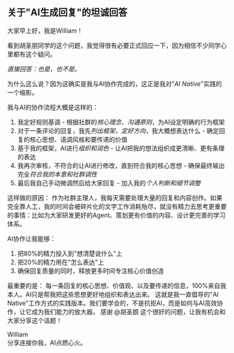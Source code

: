 ## 关于"AI生成回复"的坦诚回答

大家早上好，我是William！

看到胡圣朋同学的这个问题，我觉得很有必要正式回应一下，因为相信不少同学心里都有这个疑问。

*直接回答：也是，也不是。*

为什么这么说？因为这确实是我与AI协作完成的，这正是我对"*AI Native*"实践的一个缩影。

我与AI的协作流程大概是这样的：
1. 我定好规则基调 - 根据社群的*核心理念、沟通原则*，为AI设定明确的行为框架
2. 对于一条评论的回复，我先*列出框架，定好方向*，我大概想表达什么 - 确定回复的核心思想、语调风格和要传递的价值
3. 基于我的框架，AI进行*组织和润色* - 让AI把我的想法组织成更清晰、更有条理的表达
4. 我再次审核，不符合的让AI进行修改，直到符合我的核心思想 - 确保最终输出完全*符合我的本意和社群调性*
5. 最后我自己手动微调然后给大家回复 - 加入我的*个人判断和细节调整*

这样做的原因：
作为社群主理人，我每天需要处理大量的回复和内容创作。如果完全靠人工，我的时间会被碎片化的文字工作消耗殆尽，就没有精力去思考更重要的事情：比如为大家研发更好的Agent、策划更有价值的内容、设计更完善的学习体系。

AI协作让我能够：
1. 把80%的精力投入到"想清楚说什么"上
2. 把20%的精力用在"怎么表达"上
3. 确保回复质量的同时，释放更多时间专注核心价值创造

最重要的是：
每一条回复的核心思想、价值观、以及要传递的信息，100%来自我本人。AI只是帮我把这些思想更好地组织和表达出来。
这就是我一直倡导的"AI Native"工作方式的实践版本。我们要学会的，不是抗拒AI，而是如何与AI高效协作，让它成为我们能力的放大器。
感谢 @胡圣朗 这个很好的问题，让我有机会和大家分享这个话题！

William \
分享连接你我，AI点燃心火。
